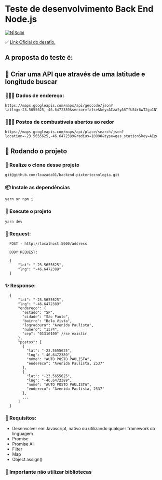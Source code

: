 # Teste de desenvolvimento Back End Node.js

[![N|Solid](https://www.pixtertechnologies.com/wp-content/uploads/2020/01/logo-dark.png)](http://pixter.com.br)

✅ [Link Oficial do desafio.](https://bitbucket.org/pixtertecnologia/backend/src/master/)

## A proposta do teste é:

## 🏁 Criar uma API que através de uma latitude e longitude buscar

### 🕵🏻‍♂️ Dados de endereço:

```
https://maps.googleapis.com/maps/api/geocode/json?latlng=-23.5655625,-46.6472389&sensor=false&key=AIzaSyA6TfU84r6wT2gu1NYAOCN7JkO342K21So
```

### 🕵🏻‍♂️ Postos de combustíveis abertos ao redor

```
https://maps.googleapis.com/maps/api/place/search/json?location=-23.5655625,-46.6472389&radius=10000&type=gas_station&key=AIzaSyA6TfU84r6wT2gu1NYAOCN7JkO342K21So
```

## 🔧 Rodando o projeto

### 💫 Realize o clone desse projeto

```
git@github.com:louzada01/backend-pixtertecnologia.git
```

### 📦 Instale as dependências

```
yarn or npm i
```

### 🎉 Execute o projeto

```
yarn dev
```

### 🚦 Request:

```
  POST - http://localhost:5000/address

  BODY REQUEST:

  {
      "lat": "-23.5655625",
      "lng": "-46.6472389"
  }
```

### ✨ Response:

```
  {
      "lat": "-23.5655625",
      "lng": "-46.6472389"
      "endereco": {
        "estado": "SP",
        "cidade": "São Paulo",
        "bairro": "Bela Vista",
        "logradouro": "Avenida Paulista",
        "numero": "1374",
        "cep": "01310100" //se existir
      },
      "postos": [
        {
          "lat": "-23.5655625",
          "lng": "-46.6472389",
          "nome": "AUTO POSTO PAULISTA",
          "endereco": "Avenida Paulista, 2537"
        },
        {
          "lat": "-23.5655625",
          "lng": "-46.6472389",
          "nome": "AUTO POSTO PAULISTA",
          "endereco": "Avenida Paulista, 2537"
        },
        ...
      ]
  }
```

### 📝 Requisitos:

- Desenvolver em Javascript, nativo ou utilizando qualquer framework da linguagem
- Promise
- Promise All
- Filter
- Map
- Object.assign()

### 🚨 Importante não utilizar bibliotecas

